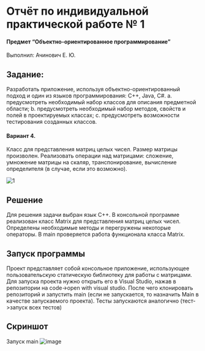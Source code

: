 # Отчёт по индивидуальной практической работе № 1
#### Предмет “Объектно-ориентированное программирование”

Выполнил: Ачинович Е. Ю.


## Задание:
Разработать приложение, используя объектно-ориентированный подход и один из языков программирования: C++, Java, C#.
a. предусмотреть необходимый набор классов для описания
предметной области;
b. предусмотреть необходимый набор методов, свойств и полей в
проектируемых классах;
c. предусмотреть возможности тестирования созданных классов. 

#### Вариант 4.
 Класс для представления матриц целых чисел. Размер матрицы произволен. Реализовать операции над матрицами: сложение, умножение матрицы на скаляр, транспонирование, вычисление определителя (в случае, если это возможно).
 
![1](https://user-images.githubusercontent.com/75760235/212567212-7b686132-3f4f-4027-819f-6285ab4f73ab.png)


## Решение
Для решения задачи выбран язык С++. 
В консольной программе реализован класс Matrix для представления матриц целых чисел. Определены необходимые методы и перегружены некоторые операторы. В main проверяется работа функционала класса Matrix.




## Запуск программы
Проект представляет собой консольное приложение, использующее пользовательскую статическую библиотеку для работы с матрицами. Для запуска проекта нужно открыть его в Visual Studio, нажав в репозитории на code->open with visual studio. После чего клонировать репозиторий и запустить main (если не запускается, то назначить Main в качестве запускаемого проекта). Тесты запускаются аналогично (тест->запуск всех тестов)

## Скриншот
Запуск main
![image](https://user-images.githubusercontent.com/75760235/212567228-dfcc04b9-3007-4a52-88d6-86967c33e318.png)
